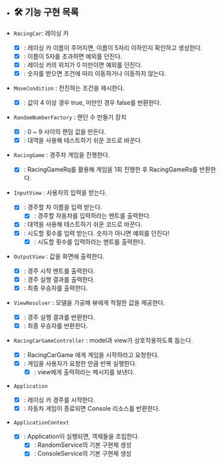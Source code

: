 * ## 🛠 기능 구현 목록

* `RacingCar`: 레이싱 카
    * [x] : 레이싱 카 이름이 주어지면, 이름이 5자리 이하인지 확인하고 생성한다.
    * [x] : 이름이 5자를 초과하면 예외를 던진다.
    * [x] : 레이싱 카의 위치가 0 미만이면 예외를 던진다.
    * [x] : 숫자를 받으면 조건에 따라 이동하거나 이동하지 않는다.

* `MoveCondition` : 전진하는 조건을 제시한다.
    * [x] : 값이 4 이상 경우 true, 미만인 경우 false를 반환한다.

* `RandomNumberFactory` : 랜던 수 만들기 장치
    * [x] : 0 ~ 9 사이의 랜덤 값을 만든다.
    * [x] : 대역을 사용해 테스트하기 쉬운 코드로 바꾼다.

* `RacingGame` : 경주차 게임을 진행한다.
    * [x] : RacingGameRq를 활용해 게임을 1회 진행한 후 RacingGameRs를 반환한다.

* `InputView` : 사용자의 입력을 받는다.
    * [x] : 경주할 차 이름을 입력 받는다.
      * [x] : 경주할 자동차를 입력하라는 멘트를 출력한다.
    * [x] : 대역을 사용해 테스트하기 쉬운 코드로 바꾼다.
    * [x] : 시도할 횟수를 입력 받는다. 숫자가 아니면 예외를 던진다!
      * [x] : 시도할 횟수를 입력하라는 멘트를 출력한다.

* `OutputView` : 값을 화면에 출력한다.
    * [x] : 경주 시작 멘트를 출력한다.
    * [x] : 경주 실행 결과를 출력한다.
    * [x] : 최종 우승자를 출력한다.

* `ViewResolver` : 모델을 가공해 뷰에게 적절한 값을 제공한다.
    * [x] : 경주 실행 결과를 반환한다.
    * [x] : 최종 우승자를 반환한다.

* `RacingCarGameController` : model과 view가 상호작용하도록 돕는다.
    * [x] : RacingCarGame 에게 게임을 시작하라고 요청한다.
    * [x] : 게임을 사용자가 요청한 만큼 반복 실행한다.
      * [x] : view에게 출력하라는 메시지를 보낸다.

* `Application`
    * [x] : 레이싱 카 경주를 시작한다.
    * [x] : 자동차 게임이 종료되면 Console 리소스를 반환한다.

* `ApplicationContext`
    * [x] : Application이 실행되면, 객체들을 조립한다.
      * [x] : RandomService의 기본 구현체 생성
      * [x] : ConsoleService의 기본 구현체 생성